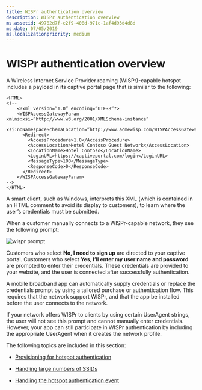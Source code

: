 ```yaml
---
title: WISPr authentication overview
description: WISPr authentication overview
ms.assetid: 49782d7f-c2f9-408d-971c-1af4d93d4d8d
ms.date: 07/05/2019
ms.localizationpriority: medium
---
```


# WISPr authentication overview

A Wireless Internet Service Provider roaming (WISPr)-capable hotspot includes a payload in its captive portal page that is similar to the following:

``` syntax
<HTML>
<!--
    <?xml version=”1.0” encoding=”UTF-8”?>
    <WISPAccessGatewayParam xmlns:xsi=”http://www.w3.org/2001/XMLSchema-instance”
      xsi:noNamespaceSchemaLocation=”http://www.acmewisp.com/WISPAccessGatewayParam.xsd”>
      <Redirect>
        <AccessProcedure>1.0</AccessProcedure>
        <AccessLocation>Hotel Contoso Guest Network</AccessLocation>
        <LocationName>Hotel Contoso</LocationName>
        <LoginURL>https://captiveportal.com/login</LoginURL>
        <MessageType>100</MessageType>
        <ResponseCode>0</ResponseCode>
      </Redirect>
    </WISPAccessGatewayParam>
-->
</HTML>
```

A smart client, such as Windows, interprets this XML (which is contained in an HTML comment to avoid its display to customers), to learn where the user’s credentials must be submitted.

When a customer manually connects to a WISPr-capable network, they see the following prompt:

![wispr prompt](images/fig1-mb-wispr-auth-prompt.jpg)

Customers who select **No, I need to sign up** are directed to your captive portal. Customers who select **Yes, I’ll enter my user name and password** are prompted to enter their credentials. These credentials are provided to your website, and the user is connected after successfully authentication.

A mobile broadband app can automatically supply credentials or replace the credentials prompt by using a tailored purchase or authentication flow. This requires that the network support WISPr, and that the app be installed before the user connects to the network.

If your network offers WISPr to clients by using certain UserAgent strings, the user will not see this prompt and cannot manually enter credentials. However, your app can still participate in WISPr authentication by including the appropriate UserAgent when it creates the network profile.

The following topics are included in this section:

- [Provisioning for hotspot authentication](provisioning-for-hotspot-authentication.md)

- [Handling large numbers of SSIDs](handling-large-numbers-of-ssids.md)

- [Handling the hotspot authentication event](handling-the-hotspot-authentication-event.md)
